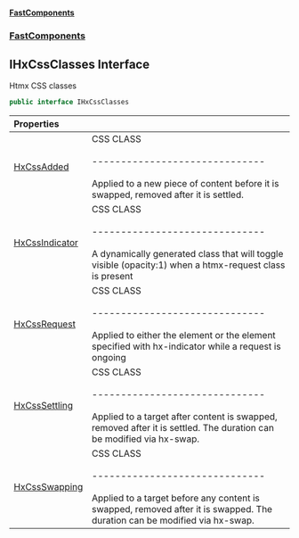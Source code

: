 #### [FastComponents](FastComponents.md 'FastComponents')
### [FastComponents](FastComponents.md 'FastComponents')

## IHxCssClasses Interface

Htmx CSS classes

```csharp
public interface IHxCssClasses
```

| Properties | |
| :--- | :--- |
| [HxCssAdded](FastComponents.IHxCssClasses.HxCssAdded.md 'FastComponents.IHxCssClasses.HxCssAdded') | CSS CLASS<br/><br/>------------------------------<br/><br/>Applied to a new piece of content before it is swapped, removed after it is settled. |
| [HxCssIndicator](FastComponents.IHxCssClasses.HxCssIndicator.md 'FastComponents.IHxCssClasses.HxCssIndicator') | CSS CLASS<br/><br/>------------------------------<br/><br/>A dynamically generated class that will toggle visible (opacity:1) when a htmx-request class is present |
| [HxCssRequest](FastComponents.IHxCssClasses.HxCssRequest.md 'FastComponents.IHxCssClasses.HxCssRequest') | CSS CLASS<br/><br/>------------------------------<br/><br/>Applied to either the element or the element specified with hx-indicator while a request is ongoing |
| [HxCssSettling](FastComponents.IHxCssClasses.HxCssSettling.md 'FastComponents.IHxCssClasses.HxCssSettling') | CSS CLASS<br/><br/>------------------------------<br/><br/>Applied to a target after content is swapped, removed after it is settled. The duration can be modified via hx-swap. |
| [HxCssSwapping](FastComponents.IHxCssClasses.HxCssSwapping.md 'FastComponents.IHxCssClasses.HxCssSwapping') | CSS CLASS<br/><br/>------------------------------<br/><br/>Applied to a target before any content is swapped, removed after it is swapped. The duration can be modified via hx-swap. |
